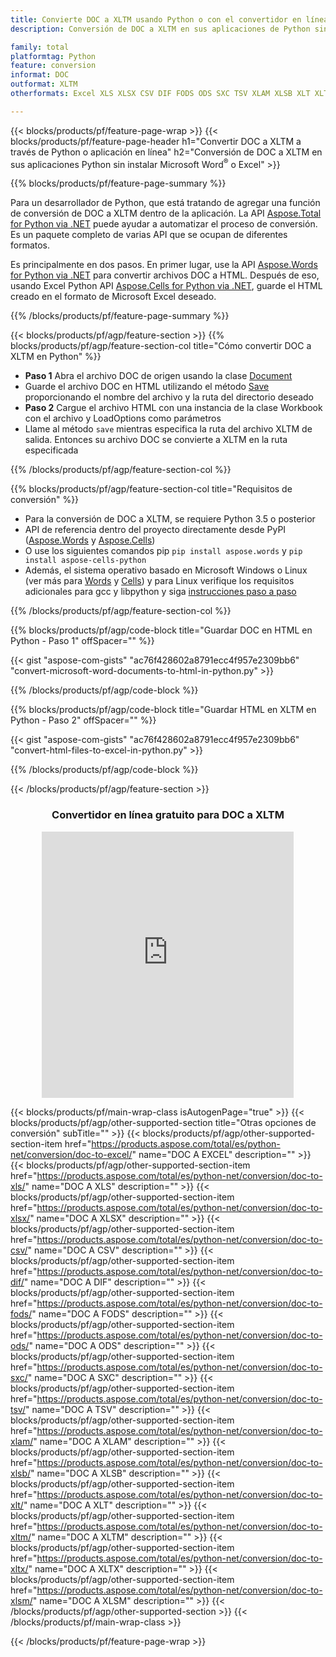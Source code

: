 ```yaml
---
title: Convierte DOC a XLTM usando Python o con el convertidor en línea gratuito
description: Conversión de DOC a XLTM en sus aplicaciones de Python sin usar Microsoft Word o Excel o en línea. Pruebe el convertidor en línea gratuito de CSV a POT rápidamente antes de integrar el código. 

family: total
platformtag: Python
feature: conversion
informat: DOC
outformat: XLTM
otherformats: Excel XLS XLSX CSV DIF FODS ODS SXC TSV XLAM XLSB XLT XLTM XLSM XLTX

---
```

{{< blocks/products/pf/feature-page-wrap >}}
{{< blocks/products/pf/feature-page-header h1="Convertir DOC a XLTM a través de Python o aplicación en línea" h2="Conversión de DOC a XLTM en sus aplicaciones Python sin instalar Microsoft Word<sup>&reg;</sup> o Excel" >}}

{{% blocks/products/pf/feature-page-summary %}}

Para un desarrollador de Python, que está tratando de agregar una función de conversión de DOC a XLTM dentro de la aplicación. La API [Aspose.Total for Python via .NET](https://products.aspose.com/total/python-net/) puede ayudar a automatizar el proceso de conversión. Es un paquete completo de varias API que se ocupan de diferentes formatos.

Es principalmente en dos pasos. En primer lugar, use la API [Aspose.Words for Python via .NET](https://products.aspose.com/words/python-net/) para convertir archivos DOC a HTML. Después de eso, usando Excel Python API [Aspose.Cells for Python via .NET](https://products.aspose.com/cells/python-net/), guarde el HTML creado en el formato de Microsoft Excel deseado. 

{{% /blocks/products/pf/feature-page-summary %}}

{{< blocks/products/pf/agp/feature-section >}}
{{% blocks/products/pf/agp/feature-section-col title="Cómo convertir DOC a XLTM en Python" %}}
- **Paso 1** Abra el archivo DOC de origen usando la clase [Document](https://reference.aspose.com/words/python-net/aspose.words/document/)
- Guarde el archivo DOC en HTML utilizando el método [Save](https://reference.aspose.com/words/python-net/aspose.words/document/save/) proporcionando el nombre del archivo y la ruta del directorio deseado
-  **Paso 2** Cargue el archivo HTML con una instancia de la clase Workbook con el archivo y LoadOptions como parámetros
-  Llame al método `save` mientras especifica la ruta del archivo XLTM de salida. Entonces su archivo DOC se convierte a XLTM en la ruta especificada

{{% /blocks/products/pf/agp/feature-section-col %}}

{{% blocks/products/pf/agp/feature-section-col title="Requisitos de conversión" %}}

- Para la conversión de DOC a XLTM, se requiere Python 3.5 o posterior
- API de referencia dentro del proyecto directamente desde PyPI ([Aspose.Words](https://pypi.org/project/aspose-words/) y [Aspose.Cells](https://pypi.org/project/aspose-cells-python/))
-  O use los siguientes comandos pip ```pip install aspose.words``` y ```pip install aspose-cells-python``` 
-  Además, el sistema operativo basado en Microsoft Windows o Linux (ver más para [Words](https://docs.aspose.com/words/python-net/system-requirements/) y [Cells](https://docs.aspose.com/cells/python-net/getting-started/#installation)) y para Linux verifique los requisitos adicionales para gcc y libpython y siga [instrucciones paso a paso](https://docs.aspose.com/words/python-net/installation/)
 

{{% /blocks/products/pf/agp/feature-section-col %}}

{{% blocks/products/pf/agp/code-block title="Guardar DOC en HTML en Python - Paso 1" offSpacer="" %}}

{{< gist "aspose-com-gists" "ac76f428602a8791ecc4f957e2309bb6" "convert-microsoft-word-documents-to-html-in-python.py" >}}

{{% /blocks/products/pf/agp/code-block %}}

{{% blocks/products/pf/agp/code-block title="Guardar HTML en XLTM en Python - Paso 2" offSpacer="" %}}

{{< gist "aspose-com-gists" "ac76f428602a8791ecc4f957e2309bb6" "convert-html-files-to-excel-in-python.py" >}}

{{% /blocks/products/pf/agp/code-block %}}

{{< /blocks/products/pf/agp/feature-section >}}
<div class="container-fluid agp-content bg-white aboutfile box-1 vh100 section nopbtm">
<div class=container>
<div class=row>
<div class="demobox tc col-md-12 padding-0" align="center">

<h3>Convertidor en línea gratuito para DOC a XLTM</h3>

<iframe style="border: none; height: 426px;" scrolling="no" src="https://total-conversion-app-65z5r2lp.qa.k8s.dynabic.com/?to=xltm&from=doc" id="child-iframe" width="80%"></iframe>

</div></div>
</div></div>

{{< blocks/products/pf/main-wrap-class isAutogenPage="true" >}}
{{< blocks/products/pf/agp/other-supported-section title="Otras opciones de conversión" subTitle="" >}}
{{< blocks/products/pf/agp/other-supported-section-item href="https://products.aspose.com/total/es/python-net/conversion/doc-to-excel/" name="DOC A EXCEL" description="" >}}
{{< blocks/products/pf/agp/other-supported-section-item href="https://products.aspose.com/total/es/python-net/conversion/doc-to-xls/" name="DOC A XLS" description="" >}}
{{< blocks/products/pf/agp/other-supported-section-item href="https://products.aspose.com/total/es/python-net/conversion/doc-to-xlsx/" name="DOC A XLSX" description="" >}}
{{< blocks/products/pf/agp/other-supported-section-item href="https://products.aspose.com/total/es/python-net/conversion/doc-to-csv/" name="DOC A CSV" description="" >}}
{{< blocks/products/pf/agp/other-supported-section-item href="https://products.aspose.com/total/es/python-net/conversion/doc-to-dif/" name="DOC A DIF" description="" >}}
{{< blocks/products/pf/agp/other-supported-section-item href="https://products.aspose.com/total/es/python-net/conversion/doc-to-fods/" name="DOC A FODS" description="" >}}
{{< blocks/products/pf/agp/other-supported-section-item href="https://products.aspose.com/total/es/python-net/conversion/doc-to-ods/" name="DOC A ODS" description="" >}}
{{< blocks/products/pf/agp/other-supported-section-item href="https://products.aspose.com/total/es/python-net/conversion/doc-to-sxc/" name="DOC A SXC" description="" >}}
{{< blocks/products/pf/agp/other-supported-section-item href="https://products.aspose.com/total/es/python-net/conversion/doc-to-tsv/" name="DOC A TSV" description="" >}}
{{< blocks/products/pf/agp/other-supported-section-item href="https://products.aspose.com/total/es/python-net/conversion/doc-to-xlam/" name="DOC A XLAM" description="" >}}
{{< blocks/products/pf/agp/other-supported-section-item href="https://products.aspose.com/total/es/python-net/conversion/doc-to-xlsb/" name="DOC A XLSB" description="" >}}
{{< blocks/products/pf/agp/other-supported-section-item href="https://products.aspose.com/total/es/python-net/conversion/doc-to-xlt/" name="DOC A XLT" description="" >}}
{{< blocks/products/pf/agp/other-supported-section-item href="https://products.aspose.com/total/es/python-net/conversion/doc-to-xltm/" name="DOC A XLTM" description="" >}}
{{< blocks/products/pf/agp/other-supported-section-item href="https://products.aspose.com/total/es/python-net/conversion/doc-to-xltx/" name="DOC A XLTX" description="" >}}
{{< blocks/products/pf/agp/other-supported-section-item href="https://products.aspose.com/total/es/python-net/conversion/doc-to-xlsm/" name="DOC A XLSM" description="" >}}
{{< /blocks/products/pf/agp/other-supported-section >}}
{{< /blocks/products/pf/main-wrap-class >}}

{{< /blocks/products/pf/feature-page-wrap >}}